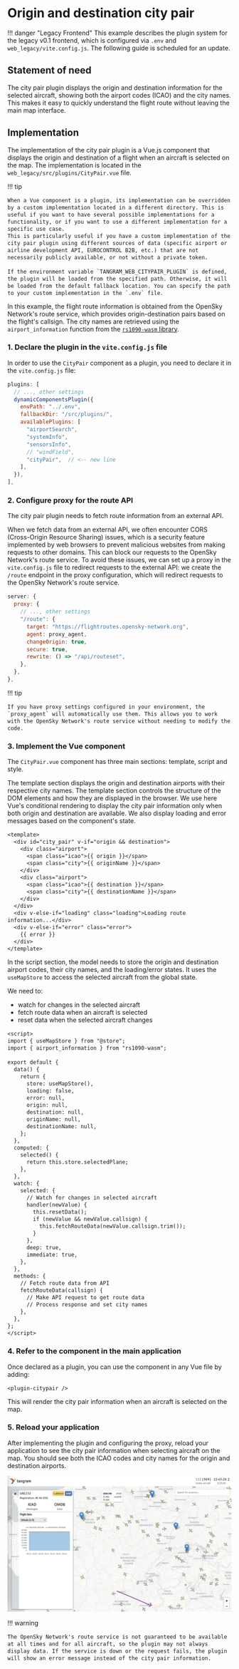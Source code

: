 # Origin and destination city pair

!!! danger "Legacy Frontend"
    This example describes the plugin system for the legacy v0.1 frontend, which is configured via `.env` and `web_legacy/vite.config.js`. The following guide is scheduled for an update.

## Statement of need

The city pair plugin displays the origin and destination information for the selected aircraft, showing both the airport codes (ICAO) and the city names. This makes it easy to quickly understand the flight route without leaving the main map interface.

## Implementation

The implementation of the city pair plugin is a Vue.js component that displays the origin and destination of a flight when an aircraft is selected on the map. The implementation is located in the `web_legacy/src/plugins/CityPair.vue` file.

!!! tip

    When a Vue component is a plugin, its implementation can be overridden by a custom implementation located in a different directory. This is useful if you want to have several possible implementations for a functionality, or if you want to use a different implementation for a specific use case.
    This is particularly useful if you have a custom implementation of the city pair plugin using different sources of data (specific airport or airline development API, EUROCONTROL B2B, etc.) that are not necessarily publicly available, or not without a private token.

    If the environment variable `TANGRAM_WEB_CITYPAIR_PLUGIN` is defined, the plugin will be loaded from the specified path. Otherwise, it will be loaded from the default fallback location. You can specify the path to your custom implementation in the `.env` file.

In this example, the flight route information is obtained from the OpenSky Network's route service, which provides origin-destination pairs based on the flight's callsign.
The city names are retrieved using the `airport_information` function from the [`rs1090-wasm` library](https://www.npmjs.com/package/rs1090-wasm).

### 1. Declare the plugin in the `vite.config.js` file

In order to use the `CityPair` component as a plugin, you need to declare it in the `vite.config.js` file:

```javascript
plugins: [
  // ..., other settings
  dynamicComponentsPlugin({
    envPath: "../.env",
    fallbackDir: "/src/plugins/",
    availablePlugins: [
      "airportSearch",
      "systemInfo",
      "sensorsInfo",
      // "windField",
      "cityPair",  // <-- new line
    ],
  }),
],
```

### 2. Configure proxy for the route API

The city pair plugin needs to fetch route information from an external API.

When we fetch data from an external API, we often encounter CORS (Cross-Origin Resource Sharing) issues, which is a security feature implemented by web browsers to prevent malicious websites from making requests to other domains. This can block our requests to the OpenSky Network's route service.
To avoid these issues, we can set up a proxy in the `vite.config.js` file to redirect requests to the external API: we create the `/route` endpoint in the proxy configuration, which will redirect requests to the OpenSky Network's route service.

```javascript
server: {
  proxy: {
    // ..., other settings
    "/route": {
      target: "https://flightroutes.opensky-network.org",
      agent: proxy_agent,
      changeOrigin: true,
      secure: true,
      rewrite: () => "/api/routeset",
    },
  },
},
```

!!! tip

    If you have proxy settings configured in your environment, the `proxy_agent` will automatically use them. This allows you to work with the OpenSky Network's route service without needing to modify the code.

### 3. Implement the Vue component

The `CityPair.vue` component has three main sections: template, script and style.

The template section displays the origin and destination airports with their respective city names. The template section controls the structure of the DOM elements and how they are displayed in the browser. We use here Vue's conditional rendering to display the city pair information only when both origin and destination are available. We also display loading and error messages based on the component's state.

```vue
<template>
  <div id="city_pair" v-if="origin && destination">
    <div class="airport">
      <span class="icao">{{ origin }}</span>
      <span class="city">{{ originName }}</span>
    </div>
    <div class="airport">
      <span class="icao">{{ destination }}</span>
      <span class="city">{{ destinationName }}</span>
    </div>
  </div>
  <div v-else-if="loading" class="loading">Loading route information...</div>
  <div v-else-if="error" class="error">
    {{ error }}
  </div>
</template>
```

In the script section, the model needs to store the origin and destination airport codes, their city names, and the loading/error states. It uses the `useMapStore` to access the selected aircraft from the global state.

We need to:

- watch for changes in the selected aircraft
- fetch route data when an aircraft is selected
- reset data when the selected aircraft changes

```vue
<script>
import { useMapStore } from "@store";
import { airport_information } from "rs1090-wasm";

export default {
  data() {
    return {
      store: useMapStore(),
      loading: false,
      error: null,
      origin: null,
      destination: null,
      originName: null,
      destinationName: null,
    };
  },
  computed: {
    selected() {
      return this.store.selectedPlane;
    },
  },
  watch: {
    selected: {
      // Watch for changes in selected aircraft
      handler(newValue) {
        this.resetData();
        if (newValue && newValue.callsign) {
          this.fetchRouteData(newValue.callsign.trim());
        }
      },
      deep: true,
      immediate: true,
    },
  },
  methods: {
    // Fetch route data from API
    fetchRouteData(callsign) {
      // Make API request to get route data
      // Process response and set city names
    },
  },
};
</script>
```

### 4. Refer to the component in the main application

Once declared as a plugin, you can use the component in any Vue file by adding:

```vue
<plugin-citypair />
```

This will render the city pair information when an aircraft is selected on the map.

### 5. Reload your application

After implementing the plugin and configuring the proxy, reload your application to see the city pair information when selecting aircraft on the map. You should see both the ICAO codes and city names for the origin and destination airports.

![City Pair Plugin Example](../../screenshot/citypair.png)

!!! warning

    The OpenSky Network's route service is not guaranteed to be available at all times and for all aircraft, so the plugin may not always display data. If the service is down or the request fails, the plugin will show an error message instead of the city pair information.
